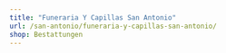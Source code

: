 ```yaml
---
title: "Funeraria Y Capillas San Antonio"
url: /san-antonio/funeraria-y-capillas-san-antonio/
shop: Bestattungen
---
```

